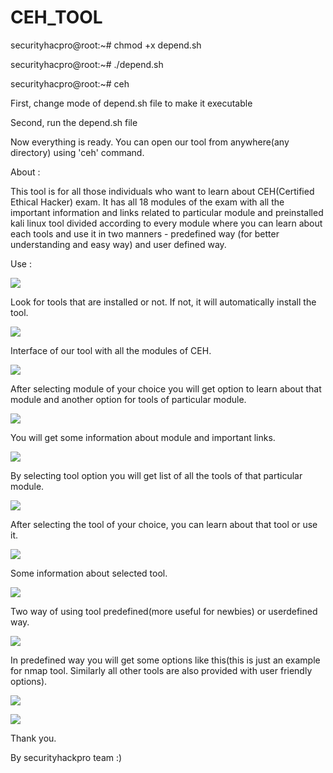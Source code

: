 # CEH_TOOL

securityhacpro@root:~# chmod +x depend.sh

securityhacpro@root:~# ./depend.sh

securityhacpro@root:~# ceh

First, change mode of depend.sh file to make it executable 

Second, run the depend.sh file 

Now everything is ready. You can open our tool from anywhere(any directory) using 'ceh' command.

About : 

This tool is for all those individuals who want to learn about CEH(Certified Ethical Hacker) exam. It has all 18 modules of the exam with all the important information and links related to particular module and preinstalled kali linux tool divided according to every module where you can learn about each tools and use it in two manners - predefined way (for better understanding and easy way) and user defined way.

Use : 

![](ceh/images/pic1.png)

Look for tools that are installed or not. If not, it will automatically install the tool.

![](ceh/images/pic2.png)

Interface of our tool with all the modules of CEH.

![](ceh/images/pic3.png)

After selecting module of your choice you will get option to learn about that module and another option for tools of particular module. 

![](ceh/images/pic4.png)

You will get some information about module and important links.

![](ceh/images/pic5.png)

By selecting tool option you will get list of all the tools of that particular module.

![](ceh/images/pic6.png)

After selecting the tool of your choice, you can learn about that tool or use it.

![](ceh/images/pic7.png)

Some information about selected tool.

![](ceh/images/pic8.png)

Two way of using tool predefined(more useful for newbies) or userdefined way.

![](ceh/images/pic9.png)

In predefined way you will get some options like this(this is just an example for nmap tool. Similarly all other tools are also provided with user friendly options).

![](ceh/images/pic10.png)


![](ceh/images/pic12.png)


Thank you.


By securityhackpro team :)
